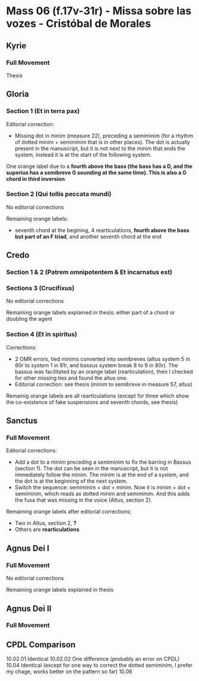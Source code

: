 # Mass 06 (f.17v-31r) - Missa sobre las vozes - Cristóbal de Morales



## Kyrie
### Full Movement

Thesis


## Gloria
### Section 1 (Et in terra pax)

Editorial correction:
- Missing dot in minim (measure 22), preceding a semiminim (for a rhythm of dotted minim + semiminim that is in other places). The dot is actually present in the manuscript, but it is not next to the minim that ends the system, instead it is at the start of the following system.

One orange label due to a **fourth above the bass (the bass has a D, and the superius has a semibreve G sounding at the same time). This is also a G chord in third inversion**.


### Section 2 (Qui tollis peccata mundi)

No editorial corrections

Remaining orange labels:
- seventh chord at the begining, 4 rearticulations, **fourth above the bass but part of an F triad**, and another seventh chord at the end


## Credo 
### Section 1 & 2 (Patrem omnipotentem & Et incarnatus est)


### Sections 3 (Crucifixus)
No editorial corrections

Remaining orange labels explained in thesis: either part of a chord or doubling the agent


### Section 4 (Et in spiritus)

Corrections:
- 2 OMR errors, tied minims converted into semibreves (altus system 5 in 80r to system 1 in 81r, and bassus system break 8 to 9 in 80r). The bassus was facilitated by an orange label (rearticulation), then I checked for other missing ties and found the altus one.
- Editorial correction: see thesis (minim to semibreve in measure 57, altus)

Remainig orange labels are all rearticulations (except for three which show the co-existence of fake suspensions and seventh chords, see thesis)


## Sanctus
### Full Movement

Editorial corrections:
- Add a dot to a minim preceding a semiminim to fix the barring in Bassus (section 1). The dot can be seen in the manuscript, but it is not immediately follow the minim. The minim is at the end of a system, and the dot is at the beginning of the next system.
- Switch the sequence: semiminim + dot + minim. Now it is minim + dot + semiminim, which reads as dotted minim and semiminim. And this adds the fusa that was missing in the voice (Altus, section 2).

Remaining orange labels after editorial corrections;
- Two in Altus, section 2, **?**
- Others are **rearticulations**



## Agnus Dei I
### Full Movement
No editorial corrections

Remaining orange labels explained in thesis


## Agnus Dei II
### Full Movement



## CPDL Comparison
10.02.01	Identical
10.02.02	One difference (probably an error on CPDL)
10.04	Identical (except for one way to correct the dotted semiminim, I prefer my chage, works better on the pattern so far)
10.06	
